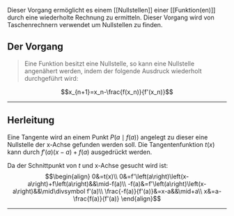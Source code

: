 Dieser Vorgang ermöglicht es einem [[Nullstellen]] einer [[Funktion(en)]] durch eine wiederholte Rechnung zu ermitteln. Dieser Vorgang wird von Taschenrechnern verwendet um Nullstellen zu finden.

## Der Vorgang
>Eine Funktion besitzt eine Nullstelle, so kann eine Nullstelle angenähert werden, indem der folgende Ausdruck wiederholt durchgeführt wird:

$$x_{n+1}=x_n-\frac{f(x_n)}{f'(x_n)}$$

---
## Herleitung
Eine Tangente wird an einem Punkt $P\left(a\mid f(a)\right)$ angelegt zu dieser eine Nullstelle der x-Achse gefunden werden soll.
Die Tangentenfunktion $t(x)$ kann durch $f'\left(a\right)\left(x-a\right)+f\left(a\right)$ ausgedrückt werden.

Da der Schnittpunkt von $t$ und x-Achse gesucht wird ist:
$$\begin{align}
	0&=t(x)\\
	0&=f'\left(a\right)\left(x-a\right)+f\left(a\right)&&\mid-f(a)\\
	-f(a)&=f'\left(a\right)\left(x-a\right)&&\mid\divsymbol f'(a)\\
	\frac{-f(a)}{f'(a)}&=x-a&&\mid+a\\
	x&=a-\frac{f(a)}{f'(a)}
\end{align}$$

---